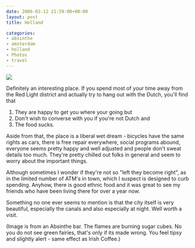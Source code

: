 ```yaml
---
date: 2006-03-12 21:59:00+00:00
layout: post
title: Holland

categories:
- absinthe
- amsterdam
- holland
- Photos
- travel
---
```


[![](http://photos1.blogger.com/blogger/5119/270/320/IMG_3630.jpg)](http://photos1.blogger.com/blogger/5119/270/1600/IMG_3630.jpg)

Definitely an interesting place. If you spend most of your time away from the
Red Light district and actually try to hang out with the Dutch, you'll find
that

1. They are happy to get you where your going but
2. Don't wish to converse with you if you're not Dutch and
3. The food sucks.

Aside from that, the place is a liberal wet dream - bicycles have the same
rights as cars, there is free repair everywhere, social programs abound,
everyone seems pretty happy and well adjusted and people don't sweat details
too much. They're pretty chilled out folks in general and seem to worry about
the important things.

Although sometimes I wonder if they're not so "left they become right", as in
the limited number of ATM's in town, which I suspect is designed to curb
spending. Anyhow, there is good ethnic food and it was great to see my friends
who have been living there for over a year now.

Something no one ever seems to mention is that the city itself is very
beautiful, especially the canals and also especially at night. Well worth a
visit.

(Image is from an Absinthe bar. The flames are burning sugar cubes. No you do
not see green fairies, that's only if its made wrong. You feel tipsy and
slightly alert - same effect as Irish Coffee.)
